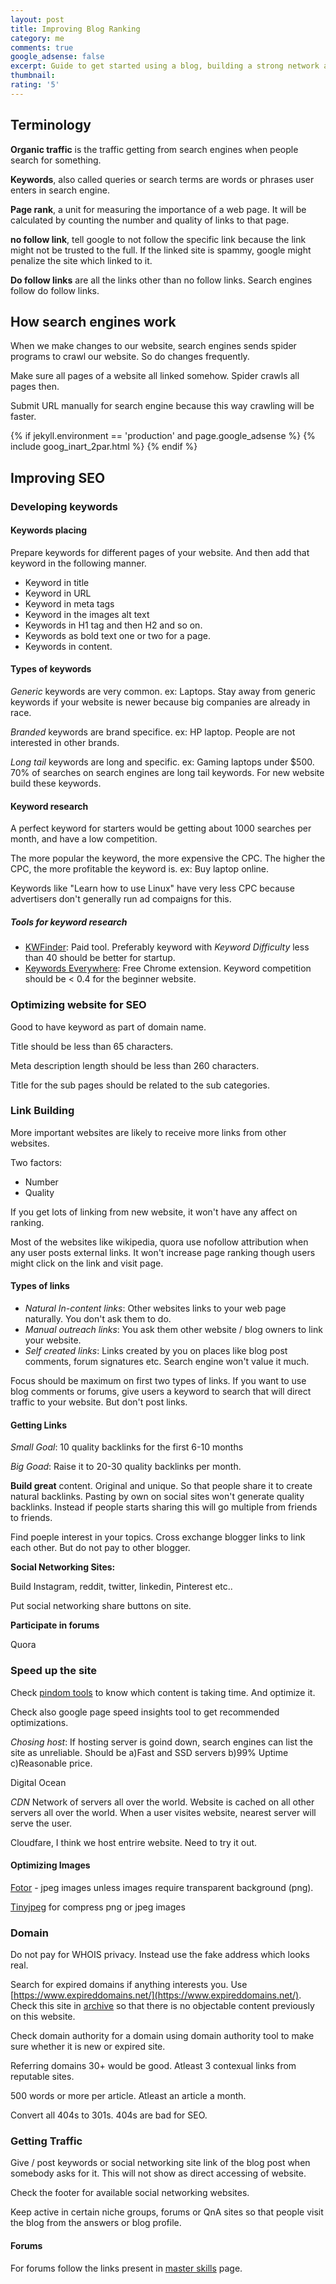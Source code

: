 ```yaml
---
layout: post
title: Improving Blog Ranking
category: me
comments: true
google_adsense: false
excerpt: Guide to get started using a blog, building a strong network and SEO optimization to produce significant google search results and improve blog ranking.
thumbnail: 
rating: '5'
---
```

## Terminology
**Organic traffic** is the traffic getting from search engines when people search for something.

**Keywords**, also called queries or search terms are words or phrases user enters in search engine.

**Page rank**, a unit for measuring the importance of a web page. It will be calculated by counting the number and quality of links to that page.

**no follow link**, tell google to not follow the specific link because the link might not be trusted to the full. If the linked site is spammy, google might penalize the site which linked to it.

**Do follow links** are all the links other than no follow links. Search engines follow do follow links.

## How search engines work
When we make changes to our website, search engines sends spider programs to crawl our website. So do changes frequently.

Make sure all pages of a website all linked somehow. Spider crawls all pages then.

Submit URL manually for search engine because this way crawling will be faster.

<!--after two or more paragraphs-->

  {% if jekyll.environment == 'production' and page.google_adsense %}
  {% include goog_inart_2par.html %}
  {% endif %}
## Improving SEO
### Developing keywords
#### Keywords placing
Prepare keywords for different pages of your website. And then add that keyword in the following manner.
 - Keyword in title
 - Keyword in URL
 - Keyword in meta tags
 - Keyword in the images alt text
 - Keywords in H1 tag and then H2 and so on.
 - Keywords as bold text one or two for a page.
 - Keywords in content.

#### Types of keywords
*Generic* keywords are very common. ex: Laptops. Stay away from generic keywords if your website is newer because big companies are already in race.

*Branded* keywords are brand specifice. ex: HP laptop. People are not interested in other brands.

*Long tail* keywords are long and specific. ex: Gaming laptops under $500. 70% of searches on search engines are long tail keywords. For new website build these keywords.
#### Keyword research
A perfect keyword for starters would be getting about 1000 searches per month, and have a low competition.

The more popular the keyword, the more expensive the CPC. The higher the CPC, the more profitable the keyword is. ex: Buy laptop online.

Keywords like "Learn how to use Linux" have very less CPC because advertisers don't generally run ad compaigns for this.
##### Tools for keyword research
 - [KWFinder](https://kwfinder.com/): Paid tool. Preferably keyword with *Keyword Difficulty* less than 40 should be better for startup.
 - [Keywords Everywhere](https://keywordseverywhere.com/): Free Chrome extension. Keyword competition should be < 0.4 for the beginner website.

### Optimizing website for SEO
Good to have keyword as part of domain name.

Title should be less than 65 characters.

Meta description length should be less than 260 characters.

Title for the sub pages should be related to the sub categories.
### Link Building
More important websites are likely to receive more links from other websites.

Two factors:
 - Number
 - Quality

If you get lots of linking from new website, it won't have any affect on ranking.

Most of the websites like wikipedia, quora use nofollow attribution when any user posts external links. It won't increase page ranking though users might click on the link and visit page.

#### Types of links
 - *Natural In-content links*: Other websites links to your web page naturally. You don't ask them to do.
 - *Manual outreach links*: You ask them other website / blog owners to link your website.
 - *Self created links*: Links created by you on places like blog post comments, forum signatures etc. Search engine won't value it much.

Focus should be maximum on first two types of links. If you want to use blog comments or forums, give users a keyword to search that will direct traffic to your website. But don't post links.

#### Getting Links
*Small Goal*: 10 quality backlinks for the first 6-10 months

*Big Goad*: Raise it to 20-30 quality backlinks per month.


**Build great** content. Original and unique. So that people share it to create natural backlinks. Pasting by own on social sites won't generate quality backlinks. Instead if people starts sharing this will go multiple from friends to friends.

Find poeple interest in your topics. Cross exchange blogger links to link each other. But do not pay to other blogger.

**Social Networking Sites:**

Build Instagram, reddit, twitter, linkedin, Pinterest etc..

Put social networking share buttons on site.

**Participate in forums**

Quora

### Speed up the site
Check [pindom tools](https://tools.pingdom.com) to know which content is taking time. And optimize it.

Check also google page speed insights tool to get recommended optimizations.

*Chosing host*: If hosting server is goind down, search engines can list the site as unreliable. Should be a)Fast and SSD servers b)99% Uptime c)Reasonable price.

Digital Ocean

*CDN* Network of servers all over the world. Website is cached on all other servers all over the world. When a user visites website, nearest server will serve the user.

Cloudfare, I think we host entrire website. Need to try it out.
#### Optimizing Images
[Fotor](https://www.fotor.com/) - jpeg images unless images require transparent background (png).

[Tinyjpeg](https://tinyjpg.com/) for compress png or jpeg images
### Domain
Do not pay for WHOIS privacy. Instead use the fake address which looks real.

Search for expired domains if anything interests you. Use [https://www.expireddomains.net/](https://www.expireddomains.net/). Check this site in [archive](https://archive.org/web/) so that there is no objectable content previously on this website.

Check domain authority for a domain using domain authority tool to make sure whether it is new or expired site.

Referring domains 30+ would be good. Atleast 3 contexual links from reputable sites.

500 words or more per article. Atleast an article a month.

Convert all 404s to 301s. 404s are bad for SEO.

### Getting Traffic

Give / post keywords or social networking site link of the blog post when somebody asks for it. This will not show as direct accessing of website.

Check the footer for available social networking websites.

Keep active in certain niche groups, forums or QnA sites so that people visit the blog from the answers or blog profile.

#### Forums
For forums follow the links present in [master skills](/me/masterskills.html) page.
